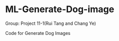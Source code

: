 # ML-Generate-Dog-image
Group: Project 11-1(Rui Tang and Chang Ye)
       
Code for Generate Dog Images
